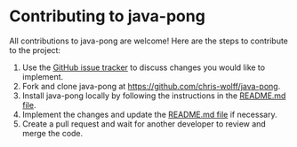 Contributing to java-pong 
==========================
 
All contributions to java-pong are welcome! Here are the steps to contribute to the project:

1. Use the [GitHub issue tracker](https://github.com/christopher-wolff23/java-pong/issues) to discuss changes you would like to implement.
2. Fork and clone java-pong at https://github.com/chris-wolff/java-pong.
3. Install java-pong locally by following the instructions in the [README.md file](https://github.com/christopher-wolff23/java-pong).
4. Implement the changes and update the [README.md file](https://github.com/christopher-wolff23/java-pong) if necessary.
5. Create a pull request and wait for another developer to review and merge the code.
	

